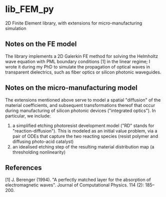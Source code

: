 # lib_FEM_py
2D Finite Element library, with extensions for micro-manufacturing simulation

## Notes on the FE model
The library implements a 2D Galerkin FE method for solving the Helmholtz wave equation with PML boundary conditions [1] in the linear regime; I wrote it during my PhD to simulate the propagation of optical waves in transparent dielectrics, such as fiber optics or silicon photonic waveguides.


## Notes on the micro-manufacturing model
The extensions mentioned above serve to model a spatial "diffusion" of the material coefficients, and subsequent transformations thereof that occur during manufacturing of silicon photonic devices ("integrated optics"). 
In particular, we include: 

1. a simplified etching photoresist development model ("RD" stands for "reaction-diffusion"). This is modeled as an initial value problem, via a pair of ODEs that capture the two reacting species (resist polymer and diffusing photo-acid catalyst)
2. an idealised etching step of the resulting material distribution map (a thresholding nonlinearity)


## References
[1] J. Berenger (1994). "A perfectly matched layer for the absorption of electromagnetic waves". Journal of Computational Physics. 114 (2): 185–200. 
